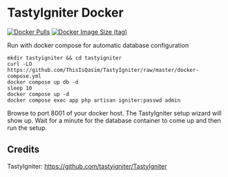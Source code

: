 # TastyIgniter Docker
[![Docker Pulls](https://img.shields.io/docker/pulls/M1scer/tastyIgniter)](https://hub.docker.com/r/M1scer/tastyIgniter/)
[![Docker Image Size (tag)](https://img.shields.io/docker/image-size/M1scer/tastyIgniter/latest)](https://hub.docker.com/r/M1scer/tastyIgniter/tags)

Run with docker compose for automatic database configuration

```
mkdir tastyigniter && cd tastyigniter
curl -LO https://github.com/ThisIsQasim/TastyIgniter/raw/master/docker-compose.yml
docker compose up db -d
sleep 10
docker compose up -d
docker compose exec app php artisan igniter:passwd admin
```
    
Browse to port 8001 of your docker host. The TastyIgniter setup wizard will show up. Wait for a minute for the database container to come up and then run the setup. 

## Credits
TastyIgniter: https://github.com/tastyigniter/TastyIgniter
